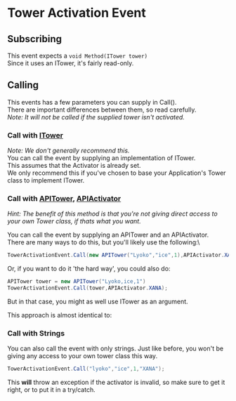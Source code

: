 # Tower Activation Event

## Subscribing

This event expects a `void Method(ITower tower)`\
&#x20;Since it uses an ITower, it's fairly read-only.

## Calling

This events has a few parameters you can supply in Call().\
&#x20;There are important differences between them, so read carefully.\
&#x20;_Note: It will not be called if the supplied tower isn't activated._

### Call with [ITower](https://github.com/LyokoAPI/LyokoAPIDoc/tree/fdb5e716f468c7556934771f257aae38e4ec78bc/docs/VirtualStructures/Interfaces/ITower/README.md)

_Note: We don't generally recommend this._\
&#x20;You can call the event by supplying an implementation of ITower.\
&#x20;This assumes that the Activator is already set.\
&#x20;We only recommend this if you've chosen to base your Application's Tower class to implement ITower.

### Call with [APITower](https://github.com/LyokoAPI/LyokoAPIDoc/tree/fdb5e716f468c7556934771f257aae38e4ec78bc/docs/VirtualStructures/APITower/README.md), [APIActivator](https://github.com/LyokoAPI/LyokoAPIDoc/tree/fdb5e716f468c7556934771f257aae38e4ec78bc/docs/VirtualStructures/APIActivator/README.md)

_Hint: The benefit of this method is that you're not giving direct access to your own Tower class, if thats what you want._

You can call the event by supplying an APITower and an APIActivator.\
&#x20;There are many ways to do this, but you'll likely use the following:\


```csharp
TowerActivationEvent.Call(new APITower("Lyoko","ice",1),APIActivator.XANA)
```

Or, if you want to do it 'the hard way', you could also do:

```csharp
APITower tower = new APITower("Lyoko,ice,1")
TowerActivationEvent.Call(tower,APIActivator.XANA);
```

But in that case, you might as well use ITower as an argument.

This approach is almost identical to:

### Call with Strings

You can also call the event with only strings. Just like before, you won't be giving any access to your own tower class this way.

```csharp
TowerActivationEvent.Call("lyoko","ice",1,"XANA");
```

This **will** throw an exception if the activator is invalid, so make sure to get it right, or to put it in a try/catch.
